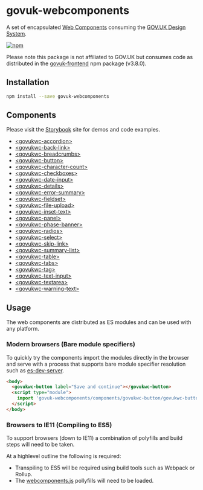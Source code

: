 # govuk-webcomponents

A set of encapsulated [Web Components](https://developer.mozilla.org/en-US/docs/Web/Web_Components) consuming the [GOV.UK Design System](https://design-system.service.gov.uk/components/).

[![npm](https://img.shields.io/npm/v/govuk-webcomponents.svg)](https://www.npmjs.com/package/govuk-webcomponents)

Please note this package is not affiliated to GOV.UK but consumes code as distributed in the [govuk-frontend](https://www.npmjs.com/package/govuk-frontend) npm package (v3.8.0).

## Installation

```bash
npm install --save govuk-webcomponents
```

## Components

Please visit the [Storybook](https://tgreyuk.github.io/govuk-webcomponents/storybook) site for demos and code examples.

- [\<govukwc-accordion>](https://github.com/tgreyuk/govuk-webcomponents/blob/master/components/govukwc-accordion/README.md)
- [\<govukwc-back-link>](https://github.com/tgreyuk/govuk-webcomponents/blob/master/components/govukwc-back-link/README.md)
- [\<govukwc-breadcrumbs>](https://github.com/tgreyuk/govuk-webcomponents/blob/master/components/govukwc-breadcrumbs/README.md)
- [\<govukwc-button>](https://github.com/tgreyuk/govuk-webcomponents/blob/master/components/govukwc-button/README.md)
- [\<govukwc-character-count>](https://github.com/tgreyuk/govuk-webcomponents/blob/master/components/govukwc-character-count/README.md)
- [\<govukwc-checkboxes>](https://github.com/tgreyuk/govuk-webcomponents/blob/master/components/govukwc-checkboxes/README.md)
- [\<govukwc-date-input>](https://github.com/tgreyuk/govuk-webcomponents/blob/master/components/govukwc-date-input/README.md)
- [\<govukwc-details>](https://github.com/tgreyuk/govuk-webcomponents/blob/master/components/govukwc-details/README.md)
- [\<govukwc-error-summary>](https://github.com/tgreyuk/govuk-webcomponents/blob/master/components/govukwc-error-summary/README.md)
- [\<govukwc-fieldset>](https://github.com/tgreyuk/govuk-webcomponents/blob/master/components/govukwc-fieldset/README.md)
- [\<govukwc-file-upload>](https://github.com/tgreyuk/govuk-webcomponents/blob/master/components/govukwc-file-upload/README.md)
- [\<govukwc-inset-text>](https://github.com/tgreyuk/govuk-webcomponents/blob/master/components/govukwc-inset-text/README.md)
- [\<govukwc-panel>](https://github.com/tgreyuk/govuk-webcomponents/blob/master/components/govukwc-panel/README.md)
- [\<govukwc-phase-banner>](https://github.com/tgreyuk/govuk-webcomponents/blob/master/components/govukwc-phase-banner/README.md)
- [\<govukwc-radios>](https://github.com/tgreyuk/govuk-webcomponents/blob/master/components/govukwc-radios/README.md)
- [\<govukwc-select>](https://github.com/tgreyuk/govuk-webcomponents/blob/master/components/govukwc-select/README.md)
- [\<govukwc-skip-link>](https://github.com/tgreyuk/govuk-webcomponents/blob/master/components/govukwc-skip-link/README.md)
- [\<govukwc-summary-list>](https://github.com/tgreyuk/govuk-webcomponents/blob/master/components/govukwc-summary-list/README.md)
- [\<govukwc-table>](https://github.com/tgreyuk/govuk-webcomponents/blob/master/components/govukwc-table/README.md)
- [\<govukwc-tabs>](https://github.com/tgreyuk/govuk-webcomponents/blob/master/components/govukwc-tabs/README.md)
- [\<govukwc-tag>](https://github.com/tgreyuk/govuk-webcomponents/blob/master/components/govukwc-tag/README.md)
- [\<govukwc-text-input>](https://github.com/tgreyuk/govuk-webcomponents/blob/master/components/govukwc-text-input/README.md)
- [\<govukwc-textarea>](https://github.com/tgreyuk/govuk-webcomponents/blob/master/components/govukwc-textarea/README.md)
- [\<govukwc-warning-text>](https://github.com/tgreyuk/govuk-webcomponents/blob/master/components/govukwc-warning-text/README.md)

## Usage

The web components are distributed as ES modules and can be used with any platform.

### Modern browsers (Bare module specifiers)

To quickly try the components import the modules directly in the browser and serve with a process that supports bare module specifier resolution such as [es-dev-server](https://www.npmjs.com/package/es-dev-server).

```html
<body>
  <govukwc-button label="Save and continue"></govukwc-button>
  <script type="module">
    import 'govuk-webcomponents/components/govukwc-button/govukwc-button';
  </script>
</body>
```

### Browsers to IE11 (Compiling to ES5)

To support browsers (down to IE11) a combination of polyfills and build steps will need to be taken.

At a highlevel outline the following is required:

- Transpiling to ES5 will be required using build tools such as Webpack or Rollup.
- The [webcomponents.js](https://www.npmjs.com/package/@webcomponents/webcomponentsjs) pollyfills will need to be loaded.
